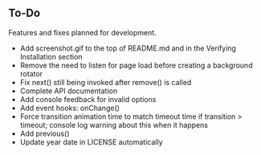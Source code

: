 ## To-Do

Features and fixes planned for development.

-  Add screenshot.gif to the top of README.md and in the Verifying Installation section
-  Remove the need to listen for page load before creating a background rotator
-  Fix next() still being invoked after remove() is called
-  Complete API documentation
-  Add console feedback for invalid options
-  Add event hooks: onChange()
-  Force transition animation time to match timeout time if transition > timeout; console log warning about this when it happens
-  Add previous()
-  Update year date in LICENSE automatically
